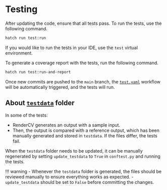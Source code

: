 # Testing

After updating the code, ensure that all tests pass. To run the tests, use the following command. 

```bash
hatch run test:run
```

If you would like to run the tests in your IDE, use the `test` virtual environment.

To generate a coverage report with the tests, run the following command.

```bash
hatch run test:run-and-report
```

Once new commits are pushed to the `main` branch, the [`test.yaml`](https://github.com/sinaatalay/rendercv/blob/main/.github/workflows/test.yaml) workflow will be automatically triggered, and the tests will run.

## About [`testdata`](https://github.com/sinaatalay/rendercv/tree/main/tests/testdata) folder

In some of the tests:

- RenderCV generates an output with a sample input.
- Then, the output is compared with a reference output, which has been manually generated and stored in `testdata`. If the files differ, the tests fail.


When the `testdata` folder needs to be updated, it can be manually regenerated by setting `update_testdata` to `True` in `conftest.py` and running the tests.

!!! warning
    - Whenever the `testdata` folder is generated, the files should be reviewed manually to ensure everything works as expected.
    - `update_testdata` should be set to `False` before committing the changes.



